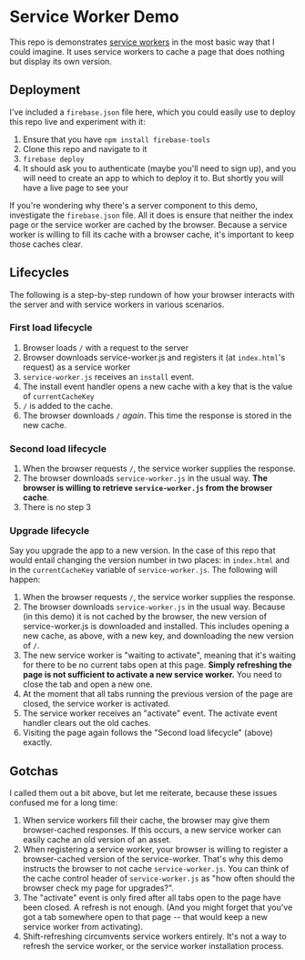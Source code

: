 # Service Worker Demo

This repo is demonstrates [service workers](https://developer.mozilla.org/en-US/docs/Web/API/Service_Worker_API) in the most basic way that I could imagine. It uses service workers to cache a page that does nothing but display its own version.

## Deployment

I've included a `firebase.json` file here, which you could easily use to deploy this repo live and experiment with it:

1. Ensure that you have `npm install firebase-tools`
2. Clone this repo and navigate to it
3. `firebase deploy`
4. It should ask you to authenticate (maybe you'll need to sign up), and you will need to create an app to which to deploy it to. But shortly you will have a live page to see your 

If you're wondering why there's a server component to this demo, investigate the `firebase.json` file. All it does is ensure that neither the index page or the service worker are cached by the browser. Because a service worker is willing to fill its cache with a browser cache, it's important to keep those caches clear.

## Lifecycles

The following is a step-by-step rundown of how your browser interacts with the server and with service workers in various scenarios.

### First load lifecycle

1. Browser loads `/` with a request to the server
2. Browser downloads service-worker.js and registers it (at `index.html`'s request) as a service worker
3. `service-worker.js` receives an `install` event.
4. The install event handler opens a new cache with a key that is the value of `currentCacheKey`
5. `/` is added to the cache.
6. The browser downloads `/` _again_. This time the response is stored in the new cache.

### Second load lifecycle

1. When the browser requests `/`, the service worker supplies the response.
2. The browser downloads `service-worker.js` in the usual way. __The browser is willing to retrieve `service-worker.js` from the browser cache__.
3. There is no step 3

### Upgrade lifecycle

Say you upgrade the app to a new version. In the case of this repo that would entail changing the version number in two places: in `index.html` and in the `currentCacheKey` variable of `service-worker.js`. The following will happen:

1. When the browser requests `/`, the service worker supplies the response.
2. The browser downloads `service-worker.js` in the usual way. Because (in this demo) it is not cached by the browser, the new version of service-worker.js is downloaded and installed. This includes opening a new cache, as above, with a new key, and downloading the new version of `/`.
3. The new service worker is "waiting to activate", meaning that it's waiting for there to be no current tabs open at this page. __Simply refreshing the page is not sufficient to activate a new service worker.__ You need to close the tab and open a new one.
4. At the moment that all tabs running the previous version of the page are closed, the service worker is activated.
5. The service worker receives an "activate" event. The activate event handler clears out the old caches.
6. Visiting the page again follows the "Second load lifecycle" (above) exactly.


## Gotchas

I called them out a bit above, but let me reiterate, because these issues confused me for a long time:

1. When service workers fill their cache, the browser may give them browser-cached responses. If this occurs, a new service worker can easily cache an old version of an asset.
2. When registering a service worker, your browser is willing to register a browser-cached version of the service-worker. That's why this demo instructs the browser to not cache `service-worker.js`. You can think of the cache control header of `service-worker.js` as "how often should the browser check my page for upgrades?".
3. The "activate" event is only fired after all tabs open to the page have been closed. A refresh is not enough. (And you might forget that you've got a tab somewhere open to that page -- that would keep a new service worker from activating).
4. Shift-refreshing circumvents service workers entirely. It's not a way to refresh the service worker, or the service worker installation process.

